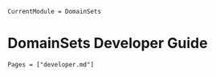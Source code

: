 ```@meta
CurrentModule = DomainSets
```

# DomainSets Developer Guide

```@contents
Pages = ["developer.md"]
```
